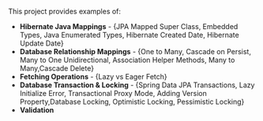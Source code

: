This project provides examples of:

* **Hibernate Java Mappings** - {JPA Mapped Super Class, Embedded Types, Java Enumerated Types, Hibernate Created Date, Hibernate Update Date}
* **Database Relationship Mappings** - {One to Many, Cascade on Persist, Many to One Unidirectional, Association Helper Methods, Many to Many,Cascade Delete}
* **Fetching Operations** - {Lazy vs Eager Fetch}
* **Database Transaction & Locking** - {Spring Data JPA Transactions, Lazy Initialize Error, Transactional Proxy Mode, Adding Version Property,Database Locking, Optimistic Locking, Pessimistic Locking}
* **Validation**
